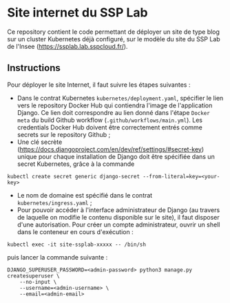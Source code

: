 # Site internet du SSP Lab

Ce repository contient le code permettant de déployer un site de type blog sur un cluster Kubernetes déjà configuré, sur le modèle du site du SSP Lab de l'Insee (https://ssplab.lab.sspcloud.fr/).

## Instructions

Pour déployer le site Internet, il faut suivre les étapes suivantes :
- Dans le contrat Kubernetes `kubernetes/deployment.yaml`, spécifier le lien vers le repository Docker Hub qui contiendra l'image de l'application Django. Ce lien doit correspondre au lien donné dans l'étape `Docker meta` du build Github workflow (`.github/workflows/main.yml`). Les credentials Docker Hub doivent être correctement entrés comme secrets sur le repository Github ;
- Une clé secrète (https://docs.djangoproject.com/en/dev/ref/settings/#secret-key) unique pour chaque installation de Django doit être spécifiée dans un secret Kubernetes, grâce à la commande
```
kubectl create secret generic django-secret --from-literal=key=<your-key>
```
- Le nom de domaine est spécifié dans le contrat `kubernetes/ingress.yaml` ;
- Pour pouvoir accéder à l'interface administrateur de Django (au travers de laquelle on modifie le contenu disponible sur le site), il faut disposer d'une autorisation. Pour créer un compte administrateur, ouvrir un shell dans le conteneur en cours d'exécution :
```
kubectl exec -it site-ssplab-xxxxx -- /bin/sh
```
puis lancer la commande suivante :
```
DJANGO_SUPERUSER_PASSWORD=<admin-password> python3 manage.py createsuperuser \
    --no-input \
    --username=<admin-username> \
    --email=<admin-email>
```
